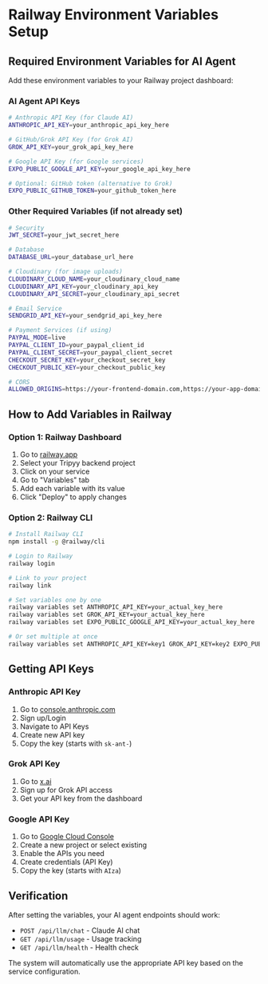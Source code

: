 # Railway Environment Variables Setup

## Required Environment Variables for AI Agent

Add these environment variables to your Railway project dashboard:

### AI Agent API Keys

```bash
# Anthropic API Key (for Claude AI)
ANTHROPIC_API_KEY=your_anthropic_api_key_here

# GitHub/Grok API Key (for Grok AI) 
GROK_API_KEY=your_grok_api_key_here

# Google API Key (for Google services)
EXPO_PUBLIC_GOOGLE_API_KEY=your_google_api_key_here

# Optional: GitHub token (alternative to Grok)
EXPO_PUBLIC_GITHUB_TOKEN=your_github_token_here
```

### Other Required Variables (if not already set)

```bash
# Security
JWT_SECRET=your_jwt_secret_here

# Database
DATABASE_URL=your_database_url_here

# Cloudinary (for image uploads)
CLOUDINARY_CLOUD_NAME=your_cloudinary_cloud_name
CLOUDINARY_API_KEY=your_cloudinary_api_key
CLOUDINARY_API_SECRET=your_cloudinary_api_secret

# Email Service
SENDGRID_API_KEY=your_sendgrid_api_key_here

# Payment Services (if using)
PAYPAL_MODE=live
PAYPAL_CLIENT_ID=your_paypal_client_id
PAYPAL_CLIENT_SECRET=your_paypal_client_secret
CHECKOUT_SECRET_KEY=your_checkout_secret_key
CHECKOUT_PUBLIC_KEY=your_checkout_public_key

# CORS
ALLOWED_ORIGINS=https://your-frontend-domain.com,https://your-app-domain.com
```

## How to Add Variables in Railway

### Option 1: Railway Dashboard
1. Go to [railway.app](https://railway.app)
2. Select your Tripyy backend project
3. Click on your service
4. Go to "Variables" tab
5. Add each variable with its value
6. Click "Deploy" to apply changes

### Option 2: Railway CLI
```bash
# Install Railway CLI
npm install -g @railway/cli

# Login to Railway
railway login

# Link to your project
railway link

# Set variables one by one
railway variables set ANTHROPIC_API_KEY=your_actual_key_here
railway variables set GROK_API_KEY=your_actual_key_here
railway variables set EXPO_PUBLIC_GOOGLE_API_KEY=your_actual_key_here

# Or set multiple at once
railway variables set ANTHROPIC_API_KEY=key1 GROK_API_KEY=key2 EXPO_PUBLIC_GOOGLE_API_KEY=key3
```

## Getting API Keys

### Anthropic API Key
1. Go to [console.anthropic.com](https://console.anthropic.com/)
2. Sign up/Login
3. Navigate to API Keys
4. Create new API key
5. Copy the key (starts with `sk-ant-`)

### Grok API Key
1. Go to [x.ai](https://x.ai/)
2. Sign up for Grok API access
3. Get your API key from the dashboard

### Google API Key
1. Go to [Google Cloud Console](https://console.cloud.google.com/)
2. Create a new project or select existing
3. Enable the APIs you need
4. Create credentials (API Key)
5. Copy the key (starts with `AIza`)

## Verification

After setting the variables, your AI agent endpoints should work:
- `POST /api/llm/chat` - Claude AI chat
- `GET /api/llm/usage` - Usage tracking
- `GET /api/llm/health` - Health check

The system will automatically use the appropriate API key based on the service configuration.
